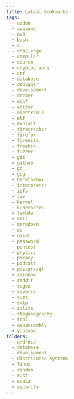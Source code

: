 ```yaml
---
title: Latest Bookmarks
tags:
  - addon
  - awesome
  - aws
  - bash
  - c
  - challenge
  - compiler
  - course
  - cryptography
  - ctf
  - database
  - debugger
  - development
  - docker
  - ebpf
  - editor
  - electronic
  - elf
  - exploit
  - firecracker
  - firefox
  - forensic
  - freebsd
  - fuzzer
  - git
  - github
  - go
  - gpg
  - hackthebox
  - interpreter
  - ipfs
  - jvm
  - kernel
  - kubernetes
  - lambda
  - mail
  - markdown
  - os
  - osint
  - password
  - pentest
  - physics
  - piracy
  - podcast
  - postgresql
  - rainbow
  - reddit
  - regex
  - reverse
  - rust
  - smtp
  - sqlite
  - steganography
  - tool
  - webassembly
  - youtube
folders:
  - android
  - database
  - development
  - distributed-systems
  - linux
  - random
  - rust
  - scala
  - security
---
```

